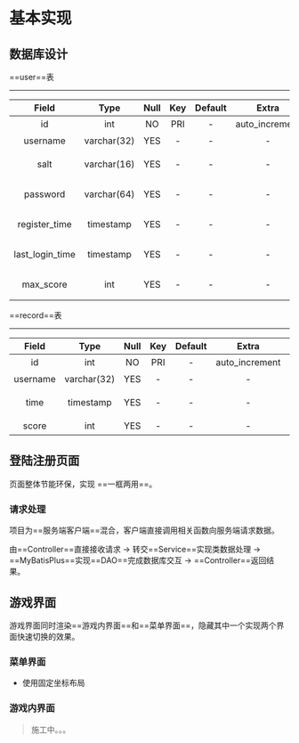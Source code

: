 # 基本实现

## 数据库设计

==user==表

---

|      Field      |    Type     | Null | Key  | Default |     Extra      |    Remark    |
| :-------------: | :---------: | :--: | :--: | :-----: | :------------: | :----------: |
|       id        |     int     |  NO  | PRI  |    -    | auto_increment |     主键     |
|    username     | varchar(32) | YES  |  -   |    -    |       -        |    用户名    |
|      salt       | varchar(16) | YES  |  -   |    -    |       -        |  密码散列值  |
|    password     | varchar(64) | YES  |  -   |    -    |       -        |   加密密码   |
|  register_time  |  timestamp  | YES  |  -   |    -    |       -        |   注册时间   |
| last_login_time |  timestamp  | YES  |  -   |    -    |       -        | 最近登录时间 |
|    max_score    |     int     | YES  |  -   |    -    |       -        |   最高得分   |



==record==表 

---

|  Field   |    Type     | Null | Key  | Default |     Extra      |  Remark  |
| :------: | :---------: | :--: | :--: | :-----: | :------------: | :------: |
|    id    |     int     |  NO  | PRI  |    -    | auto_increment |   主键   |
| username | varchar(32) | YES  |  -   |    -    |       -        |  用户名  |
|   time   |  timestamp  | YES  |  -   |    -    |       -        | 记录时间 |
|  score   |     int     | YES  |  -   |    -    |       -        |   得分   |

## 登陆注册页面



页面整体节能环保，实现 ==一框两用==。



### 请求处理

项目为==服务端客户端==混合，客户端直接调用相关函数向服务端请求数据。

由==Controller==直接接收请求 -> 转交==Service==实现类数据处理 -> ==MyBatisPlus==实现==DAO==完成数据库交互 -> ==Controller==返回结果。

##	游戏界面

游戏界面同时渲染==游戏内界面==和==菜单界面==，隐藏其中一个实现两个界面快速切换的效果。

### 菜单界面

* 使用固定坐标布局

### 游戏内界面

> 施工中。。。